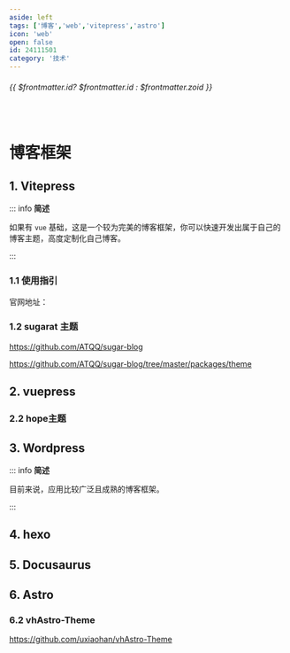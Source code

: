 ```yaml
---
aside: left
tags: ['博客','web','vitepress','astro']
icon: 'web'
open: false
id: 24111501
category: '技术'
---
```

 
######  {{ $frontmatter.id? $frontmatter.id : $frontmatter.zoid }}

 
<br/>
 
# 博客框架


## 1. Vitepress

::: info <Badge type='info'>**简述**</Badge>

如果有 `vue` 基础，这是一个较为完美的博客框架，你可以快速开发出属于自己的博客主题，高度定制化自己博客。

:::

### 1.1 使用指引

官网地址：




### 1.2 sugarat 主题

https://github.com/ATQQ/sugar-blog

https://github.com/ATQQ/sugar-blog/tree/master/packages/theme


## 2. vuepress 

### 2.2 hope主题 


## 3. Wordpress 

::: info <Badge type='info'>**简述**</Badge>

目前来说，应用比较广泛且成熟的博客框架。

:::

## 4. hexo


## 5. Docusaurus

## 6. Astro

### 6.2 vhAstro-Theme

https://github.com/uxiaohan/vhAstro-Theme